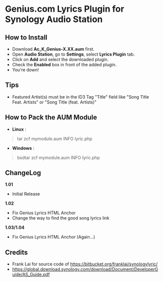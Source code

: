 Genius.com Lyrics Plugin for Synology Audio Station
=

How to Install
-------------
- Download **Ac_K_Genius-X.XX.aum** first.
- Open **Audio Station**, go to **Settings**, select **Lyrics Plugin** tab.
- Click on **Add** and select the downloaded plugin.
- Check the **Enabled** box in front of the added plugin.
- You're down!

Tips
-------------
- Featured Artist(s) must be in the ID3 Tag "Title" field like "Song Title Feat. Artists" or "Song Title (feat. Artists)"

How to Pack the AUM Module
-------------
- **Linux** :
> tar zcf mymodule.aum INFO lyric.php

- **Windows** :
> bsdtar zcf mymodule.aum INFO lyric.php

ChangeLog
-------------

**1.01**
- Initial Release

**1.02**
- Fix Genius Lyrics HTML Anchor
- Change the way to find the good song lyrics link

**1.03/1.04**
 - Fix Genius Lyrics HTML Anchor (Again...)

Credits
-------------
- Frank Lai for source code of https://bitbucket.org/franklai/synologylyric/
- https://global.download.synology.com/download/Document/DeveloperGuide/AS_Guide.pdf
